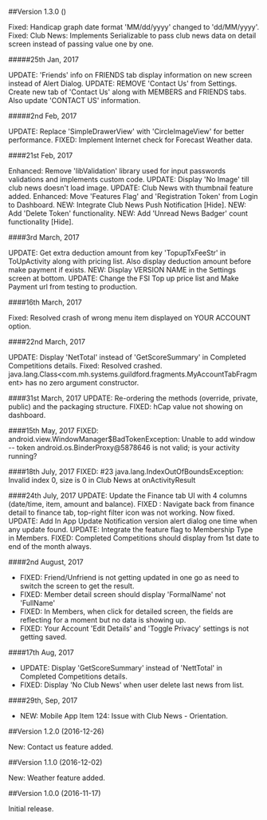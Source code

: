 ##Version 1.3.0 ()

   Fixed: Handicap graph date format 'MM/dd/yyyy' changed to 'dd/MM/yyyy'.
   Fixed: Club News: Implements Serializable to pass club news data on detail screen instead of passing value one by one.

   #####25th Jan, 2017

   UPDATE: 'Friends' info on FRIENDS tab display information on new screen instead of Alert Dialog.
   UPDATE: REMOVE 'Contact Us' from Settings. Create new tab of 'Contact Us' along with MEMBERS and FRIENDS tabs. Also update 'CONTACT US' information.

   #####2nd Feb, 2017

   UPDATE: Replace 'SimpleDrawerView' with 'CircleImageView' for better performance.
   FIXED: Implement Internet check for Forecast Weather data.

   ####21st Feb, 2017

   Enhanced: Remove 'libValidation' library used for input passwords validations and implements custom code.
   UPDATE: Display 'No Image' till club news doesn't load image.
   UPDATE: Club News with thumbnail feature added.
   Enhanced: Move 'Features Flag' and 'Registration Token' from Login to Dashboard.
   NEW: Integrate Club News Push Notification [Hide].
   NEW: Add 'Delete Token' functionality.
   NEW: Add 'Unread News Badger' count functionality [Hide].

   ####3rd March, 2017

   UPDATE: Get extra deduction amount from key 'TopupTxFeeStr' in ToUpActivity along with pricing list. Also display deduction amount before make payment if exists.
   NEW: Display VERSION NAME in the Settings screen at bottom.
   UPDATE: Change the FSI Top up price list and Make Payment url from testing to production.

   ####16th March, 2017

   Fixed: Resolved crash of wrong menu item displayed on YOUR ACCOUNT option.

   ####22nd March, 2017

   UPDATE: Display 'NetTotal' instead of 'GetScoreSummary' in Completed Competitions details.
   Fixed: Resolved crashed. java.lang.Class<com.mh.systems.guildford.fragments.MyAccountTabFragment> has no zero argument constructor.

  ####31st March, 2017
  UPDATE: Re-ordering the methods (override, private, public) and the packaging structure.
  FIXED: hCap value not showing on dashboard.
  
  ####15th May, 2017
  FIXED: android.view.WindowManager$BadTokenException: Unable to add window -- token android.os.BinderProxy@5878646 is not valid; is your activity running?

  ####18th July, 2017
  FIXED: #23 java.lang.IndexOutOfBoundsException: Invalid index 0, size is 0 in Club News at onActivityResult
  
   ####24th July, 2017
   UPDATE: Update the Finance tab UI with 4 columns (date/time, item, amount and balance).
   FIXED : Navigate back from finance detail to finance tab, top-right filter icon was not working. Now fixed.
   UPDATE: Add In App Update Notification version alert dialog one time when any update found.
   UPDATE: Integrate the feature flag to Membership Type in Members.
   FIXED:  Completed Competitions should display from 1st date to end of the month always.

   ####2nd August, 2017
   - FIXED: Friend/Unfriend is not getting updated in one go as need to switch the screen to get the result.
   - FIXED: Member detail screen should display 'FormalName' not 'FullName'
   - FIXED: In Members, when click for detailed screen, the fields are reflecting for a moment but no data is showing up.
   - FIXED: Your Account 'Edit Details' and 'Toggle Privacy' settings is not getting saved.

   ####17th Aug, 2017
   - UPDATE: Display 'GetScoreSummary' instead of 'NettTotal' in Completed Competitions details.
   - FIXED:  Display 'No Club News' when user delete last news from list.
   
   ####29th, Sep, 2017
   - NEW: Mobile App Item 124: Issue with Club News - Orientation.

##Version 1.2.0 (2016-12-26)

   New: Contact us feature added.

##Version 1.1.0 (2016-12-02)

   New: Weather feature added.

##Version 1.0.0 (2016-11-17)

Initial release.